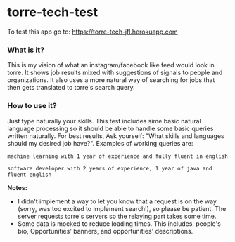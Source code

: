 # torre-tech-test

To test this app go to: https://torre-tech-jfl.herokuapp.com

### What is it?
 This is my vision of what an instagram/facebook like feed would look in torre. It shows job results mixed with suggestions of signals to people and organizations. It also uses a more natural way of searching for jobs that then gets translated to torre's search query.

### How to use it?

Just type naturally your skills. This test includes sime basic natural language processing so it should be able to handle some basic queries written naturally.
For best results, Ask yourself: "What skills and languages should my desired job have?". Examples of working queries are:

```
machine learning with 1 year of experience and fully fluent in english
```
```
software developer with 2 years of experience, 1 year of java and fluent english
```

**Notes:**
- I didn't implement a way to let you know that a request is on the way (sorry, was too excited to implement search!), so please be patient. The server requests torre's servers so the relaying part takes some time.
- Some data is mocked to reduce loading times. This includes, people's bio, Opportunities' banners, and opportunities' descriptions. 
